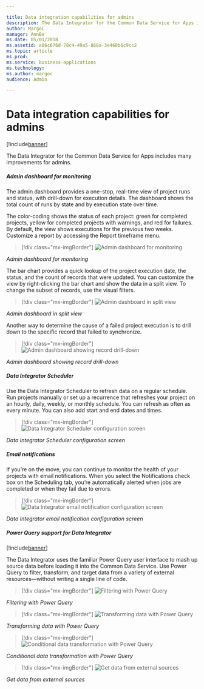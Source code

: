 ```yaml
---

title: Data integration capabilities for admins
description: The Data Integrator for the Common Data Service for Apps includes many improvements for admins.
author: MargoC
manager: AnnBe
ms.date: 05/01/2018
ms.assetid: a86c676d-78c4-49a5-868a-3e460b6c9cc2
ms.topic: article
ms.prod: 
ms.service: business-applications
ms.technology: 
ms.author: margoc
audience: Admin

---
```


# Data integration capabilities for admins

[!include[banner](../../includes/banner.md)]

The Data Integrator for the Common Data Service for Apps includes many
improvements for admins.

##### Admin dashboard for monitoring

The admin dashboard provides a one-stop, real-time view of project runs and
status, with drill-down for execution details. The dashboard shows the total
count of runs by state and by execution state over time.

The color-coding shows the status of each project: green for completed projects,
yellow for completed projects with warnings, and red for failures. By default,
the view shows executions for the previous two weeks. Customize a report by
accessing the Report timeframe menu.

> [!div class="mx-imgBorder"] 
> ![Admin dashboard for monitoring](media/data-integration-capabilities-admins-1.png "Admin dashboard for monitoring")

*Admin dashboard for monitoring*

The bar chart provides a quick lookup of the project execution date, the status,
and the count of records that were updated. You can customize the view by
right-clicking the bar chart and show the data in a split view. To change the
subset of records, use the visual filters.

> [!div class="mx-imgBorder"] 
> ![Admin dashboard in split view](media/data-integration-capabilities-admins-2.png "Admin dashboard in split view")

*Admin dashboard in split view*

Another way to determine the cause of a failed project execution is to drill
down to the specific record that failed to synchronize.

> [!div class="mx-imgBorder"] 
> ![Admin dashboard showing record drill-down](media/data-integration-capabilities-admins-3.png "Admin dashboard showing record drill-down")

*Admin dashboard showing record drill-down*

##### Data Integrator Scheduler 

Use the Data Integrator Scheduler to refresh data on a regular schedule. Run
projects manually or set up a recurrence that refreshes your project on an
hourly, daily, weekly, or monthly schedule. You can refresh as often as every
minute. You can also add start and end dates and times.

> [!div class="mx-imgBorder"] 
> ![Data Integrator Scheduler configuration screen](media/data-integration-capabilities-admins-4.png "Data Integrator Scheduler configuration screen")

*Data Integrator Scheduler configuration screen*

##### Email notifications

If you’re on the move, you can continue to monitor the health of your projects
with email notifications. When you select the Notifications check box on the
Scheduling tab, you’re automatically alerted when jobs are completed or when
they fail due to errors.

> [!div class="mx-imgBorder"] 
> ![Data Integrator email notification configuration screen](media/data-integration-capabilities-admins-5.png "Data Integrator email notification configuration screen")

*Data Integrator email notification configuration screen*

##### Power Query support for Data Integrator 

[!include[banner](../../includes/public-preview.md)]

The Data Integrator uses the familiar Power Query user interface to mash up
source data before loading it into the Common Data Service. Use Power Query to
filter, transform, and target data from a variety of external resources—without
writing a single line of code.

> [!div class="mx-imgBorder"] 
> ![Filtering with Power Query](media/data-integration-capabilities-admins-6.png "Filtering with Power Query")

*Filtering with Power Query*

> [!div class="mx-imgBorder"] 
> ![Transforming data with Power Query](media/data-integration-capabilities-admins-7.png "Transforming data with Power Query")

*Transforming data with Power Query*

> [!div class="mx-imgBorder"] 
> ![Conditional data transformation with Power Query](media/data-integration-capabilities-admins-8.png "Conditional data transformation with Power Query")

*Conditional data transformation with Power Query*

> [!div class="mx-imgBorder"] 
> ![Get data from external sources](media/data-integration-capabilities-admins-9.png "Get data from external sources")

*Get data from external sources*

